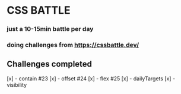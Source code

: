 # CSS BATTLE

### just a 10-15min battle per day

### doing challenges from https://cssbattle.dev/

## Challenges completed

[x] - contain #23
[x] - offset #24
[x] - flex #25
[x] - dailyTargets
[x] - visibility
